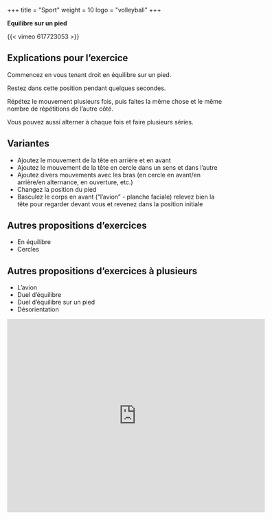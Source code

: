 +++
title = "Sport"
weight = 10
logo = "volleyball"
+++

**Equilibre sur un pied**

{{< vimeo 617723053 >}}

## Explications pour l’exercice

Commencez en vous tenant droit en équilibre sur un pied.

Restez dans cette position pendant quelques secondes.

Répétez le mouvement plusieurs fois, puis faites la même chose et le même nombre de répétitions de l’autre côté. 

Vous pouvez aussi alterner à chaque fois et faire plusieurs séries.

## Variantes

- Ajoutez le mouvement de la tête en arrière et en avant
- Ajoutez le mouvement de la tête en cercle dans un sens et dans l’autre
- Ajoutez divers mouvements avec les bras (en cercle en avant/en arrière/en alternance, en ouverture, etc.)
- Changez la position du pied
- Basculez le corps en avant (“l’avion” - planche faciale) relevez bien la tête pour regarder devant vous et revenez dans la position initiale

## Autres propositions d’exercices

- En équilibre
- Cercles

## Autres propositions d’exercices à plusieurs

- L’avion
- Duel d’équilibre
- Duel d’équilibre sur un pied
- Désorientation


<iframe src="https://www.google.com/maps/embed?pb=!1m18!1m12!1m3!1d242.1150467674015!2d7.233249581513693!3d47.1319079766361!2m3!1f0!2f39.31457594222529!3f0!3m2!1i1024!2i768!4f35!3m3!1m2!1s0x478e195827c27f95%3A0xf102bb63377818f6!2sStrandboden!5e1!3m2!1sfr!2sch!4v1675759873846!5m2!1sfr!2sch" width="600" height="450" style="border:0;" allowfullscreen="" loading="lazy" referrerpolicy="no-referrer-when-downgrade"></iframe>


